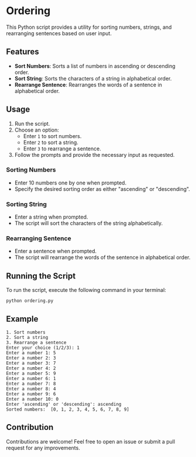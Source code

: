 # Ordering

This Python script provides a utility for sorting numbers, strings, and rearranging sentences based on user input.

## Features

- **Sort Numbers**: Sorts a list of numbers in ascending or descending order.
- **Sort String**: Sorts the characters of a string in alphabetical order.
- **Rearrange Sentence**: Rearranges the words of a sentence in alphabetical order.

## Usage

1. Run the script.
2. Choose an option:
   - Enter `1` to sort numbers.
   - Enter `2` to sort a string.
   - Enter `3` to rearrange a sentence.
3. Follow the prompts and provide the necessary input as requested.

### Sorting Numbers

- Enter 10 numbers one by one when prompted.
- Specify the desired sorting order as either "ascending" or "descending".

### Sorting String

- Enter a string when prompted.
- The script will sort the characters of the string alphabetically.

### Rearranging Sentence

- Enter a sentence when prompted.
- The script will rearrange the words of the sentence in alphabetical order.

## Running the Script

To run the script, execute the following command in your terminal:

```
python ordering.py
```

## Example

```
1. Sort numbers
2. Sort a string
3. Rearrange a sentence
Enter your choice (1/2/3): 1
Enter a number 1: 5
Enter a number 2: 3
Enter a number 3: 7
Enter a number 4: 2
Enter a number 5: 9
Enter a number 6: 1
Enter a number 7: 8
Enter a number 8: 4
Enter a number 9: 6
Enter a number 10: 0
Enter 'ascending' or 'descending': ascending
Sorted numbers:  [0, 1, 2, 3, 4, 5, 6, 7, 8, 9]
```
## Contribution

Contributions are welcome! Feel free to open an issue or submit a pull request for any improvements.
